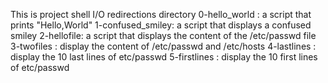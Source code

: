 This is project shell I/O redirections directory
0-hello_world : a script that prints \"Hello,World\"
1-confused_smiley: a script that displays a confused smiley 
2-hellofile: a script that displays the content of the /etc/passwd file 
3-twofiles : display the content of /etc/passwd and /etc/hosts
4-lastlines : display the 10 last lines of etc/passwd
5-firstlines : display the 10 first lines of etc/passwd
